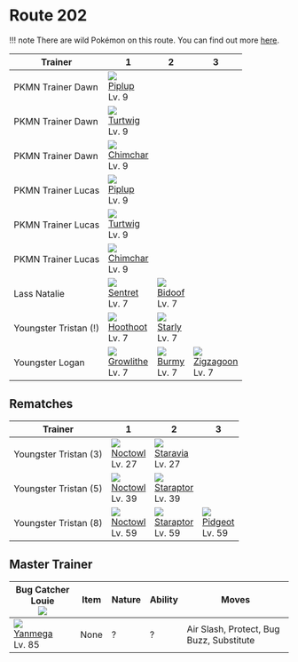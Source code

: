 # Route 202

!!! note
    There are wild Pokémon on this route. You can find out more [here](../../wild_pokemon/route_202/).


Trainer               | 1                                | 2                             | 3
---                   | ---                              | ---                           | ---
PKMN Trainer Dawn     | ![][393]<br>[Piplup]<br>Lv. 9    | &nbsp;                        | &nbsp;
PKMN Trainer Dawn     | ![][387]<br>[Turtwig]<br>Lv. 9   | &nbsp;                        | &nbsp;
PKMN Trainer Dawn     | ![][390]<br>[Chimchar]<br>Lv. 9  | &nbsp;                        | &nbsp;
PKMN Trainer Lucas    | ![][393]<br>[Piplup]<br>Lv. 9    | &nbsp;                        | &nbsp;
PKMN Trainer Lucas    | ![][387]<br>[Turtwig]<br>Lv. 9   | &nbsp;                        | &nbsp;
PKMN Trainer Lucas    | ![][390]<br>[Chimchar]<br>Lv. 9  | &nbsp;                        | &nbsp;
Lass Natalie          | ![][161]<br>[Sentret]<br>Lv. 7   | ![][399]<br>[Bidoof]<br>Lv. 7 | &nbsp;
Youngster Tristan (!) | ![][163]<br>[Hoothoot]<br>Lv. 7  | ![][396]<br>[Starly]<br>Lv. 7 | &nbsp;
Youngster Logan       | ![][058]<br>[Growlithe]<br>Lv. 7 | ![][412]<br>[Burmy]<br>Lv. 7  | ![][263]<br>[Zigzagoon]<br>Lv. 7

## Rematches

Trainer               | 1                               | 2                                 | 3
---                   | ---                             | ---                               | ---
Youngster Tristan (3) | ![][164]<br>[Noctowl]<br>Lv. 27 | ![][397]<br>[Staravia]<br>Lv. 27  | &nbsp;
Youngster Tristan (5) | ![][164]<br>[Noctowl]<br>Lv. 39 | ![][398]<br>[Staraptor]<br>Lv. 39 | &nbsp;
Youngster Tristan (8) | ![][164]<br>[Noctowl]<br>Lv. 59 | ![][398]<br>[Staraptor]<br>Lv. 59 | ![][018]<br>[Pidgeot]<br>Lv. 59

## Master Trainer

Bug Catcher Louie<br>![][bug_catcher] | Item | Nature | Ability | Moves
---                                   | ---  | ---    | ---     | ---
![][469]<br>[Yanmega]<br>Lv. 85       | None | ?      | ?       | Air Slash, Protect, Bug Buzz, Substitute

[Pidgeot]: ../../pokemon_changes/018/
[Growlithe]: ../../pokemon_changes/058/
[Sentret]: ../../pokemon_changes/161/
[Hoothoot]: ../../pokemon_changes/163/
[Noctowl]: ../../pokemon_changes/164/
[Zigzagoon]: ../../pokemon_changes/263/
[Turtwig]: ../../pokemon_changes/387/
[Chimchar]: ../../pokemon_changes/390/
[Piplup]: ../../pokemon_changes/393/
[Starly]: ../../pokemon_changes/396/
[Staravia]: ../../pokemon_changes/397/
[Staraptor]: ../../pokemon_changes/398/
[Bidoof]: ../../pokemon_changes/399/
[Burmy]: ../../pokemon_changes/412/
[Yanmega]: ../../pokemon_changes/469/
[018]: ../img/pokemon/018.png
[058]: ../img/pokemon/058.png
[161]: ../img/pokemon/161.png
[163]: ../img/pokemon/163.png
[164]: ../img/pokemon/164.png
[263]: ../img/pokemon/263.png
[387]: ../img/pokemon/387.png
[390]: ../img/pokemon/390.png
[393]: ../img/pokemon/393.png
[396]: ../img/pokemon/396.png
[397]: ../img/pokemon/397.png
[398]: ../img/pokemon/398.png
[399]: ../img/pokemon/399.png
[412]: ../img/pokemon/412.png
[469]: ../img/pokemon/469.png
[bug_catcher]: ../img/trainer/bug_catcher.png
